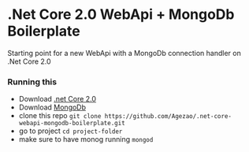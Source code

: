 # .Net Core 2.0 WebApi + MongoDb Boilerplate

Starting point for a new WebApi with a MongoDb connection handler on .Net Core 2.0

### Running this
* Download [.net Core 2.0](https://www.microsoft.com/net/core/preview#macos)
* Download [MongoDb](https://www.mongodb.com/download-center#community)
* clone this repo `git clone https://github.com/Agezao/.net-core-webapi-mongodb-boilerplate.git`
* go to project `cd project-folder`
* make sure to have monog running `mongod`
